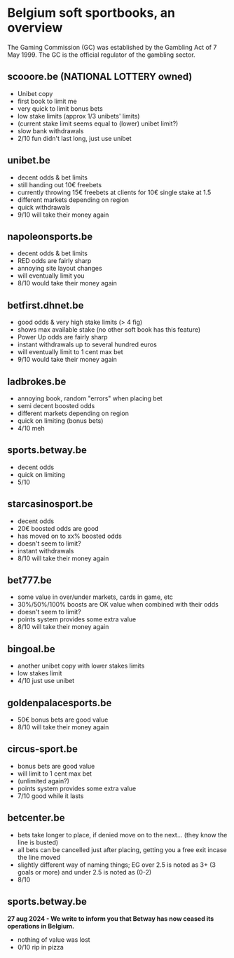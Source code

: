 # Belgium soft sportbooks, an overview

The Gaming Commission (GC) was established by the Gambling Act of 7 May 1999. The GC is the official regulator of the gambling sector. 


## scooore.be (NATIONAL LOTTERY owned)
- Unibet copy
- first book to limit me
- very quick to limit bonus bets
- low stake limits (approx 1/3 unibets' limits)
- (current stake limit seems equal to (lower) unibet limit?)
- slow bank withdrawals
- 2/10 fun didn't last long, just use unibet

## unibet.be
- decent odds & bet limits
- still handing out 10€ freebets
-   currently throwing 15€ freebets at clients for 10€ single stake at 1.5
- different markets depending on region
- quick withdrawals
- 9/10 will take their money again

## napoleonsports.be
- decent odds & bet limits
- RED odds are fairly sharp
- annoying site layout changes
- will eventually limit you
- 8/10 would take their money again

## betfirst.dhnet.be
- good odds & very high stake limits (> 4 fig)
- shows max available stake (no other soft book has this feature)
- Power Up odds are fairly sharp
- instant withdrawals up to several hundred euros
- will eventually limit to 1 cent max bet
- 9/10 would take their money again

## ladbrokes.be
- annoying book, random "errors" when placing bet
- semi decent boosted odds
- different markets depending on region
- quick on limiting (bonus bets)
- 4/10 meh

## sports.betway.be
- decent odds
- quick on limiting
- 5/10 

## starcasinosport.be
- decent odds
- 20€ boosted odds are good
-   has moved on to xx% boosted odds
- doesn't seem to limit?
- instant withdrawals
- 8/10 will take their money again

## bet777.be
- some value in over/under markets, cards in game, etc
- 30%/50%/100% boosts are OK value when combined with their odds
- doesn't seem to limit?
- points system provides some extra value
- 8/10 will take their money again

## bingoal.be
- another unibet copy with lower stakes limits
- low stakes limit
- 4/10 just use unibet

## goldenpalacesports.be
- 50€ bonus bets are good value
- 8/10 will take their money again

## circus-sport.be
- bonus bets are good value
- will limit to 1 cent max bet
- (unlimited again?)
- points system provides some extra value
- 7/10 good while it lasts

## betcenter.be
- bets take longer to place, if denied move on to the next... (they know the line is busted)
- all bets can be cancelled just after placing, getting you a free exit incase the line moved
- slightly different way of naming things; EG over 2.5 is noted as 3+ (3 goals or more) and under 2.5 is noted as (0-2)
- 8/10 

## sports.betway.be
**27 aug 2024 - We write to inform you that Betway has now ceased its operations in Belgium.**
- nothing of value was lost
- 0/10 rip in pizza
